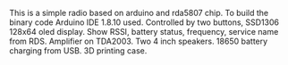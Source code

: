 This is a simple radio based on arduino and rda5807 chip. To build the binary code Arduino IDE 1.8.10 used.
Controlled by two buttons, SSD1306 128x64 oled display. Show RSSI, battery status, frequency, service name from RDS.
Amplifier on TDA2003. Two 4 inch speakers.
18650 battery charging from USB.
3D printing case.
